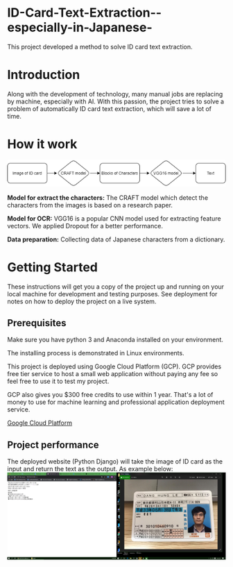 # ID-Card-Text-Extraction--especially-in-Japanese-
This project developed a method to solve ID card text extraction.
# Introduction
  Along with the development of technology, many manual jobs are replacing by machine, especially with AI.
  With this passion, the project tries to solve a problem of automatically ID card text extraction, which will save a lot of time.
# How it work
![Alt text](https://github.com/shilv21/ID-Card-Text-Extraction--especially-in-Japanese-/blob/master/process.png)

**Model for extract the characters:** The CRAFT model which detect the characters from the images is based on a research paper.

**Model for OCR:** VGG16 is a popular CNN model used for extracting feature vectors. We applied Dropout for a better performance.

**Data preparation:** Collecting data of Japanese characters from a dictionary. 
# Getting Started

These instructions will get you a copy of the project up and running on your local machine for development and testing purposes. See deployment for notes on how to deploy the project on a live system.

## Prerequisites

Make sure you have python 3 and Anaconda installed on your environment.

The installing process is demonstrated in Linux environments.

This project is deployed using Google Cloud Platform (GCP). GCP provides free tier service to host a small web application without paying any fee so feel free to use it to test my project.

GCP also gives you $300 free credits to use within 1 year. That's a lot of money to use for machine learning and professional application deployment service.

[Google Cloud Platform](https://cloud.google.com/)
## Project performance
The deployed website (Python Django) will take the image of ID card as the input and return the text as the output. As example below:
![Alt text](https://github.com/shilv21/ID-Card-Text-Extraction--especially-in-Japanese-/blob/master/demo.png)
